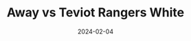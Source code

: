 ---
title:  "Away vs Teviot Rangers White"
date:   2024-02-04
eventDate: Sun, Feb 4, 2024
type: match 
venue: away
otherTeam: Teviot Rangers White
meetup: 12.15pm
kickoff: 12.45pm
address: Rose Cottage Playing Fields Swingate Lane, Plumstead, SE18 2JD
map: https://www.google.com/maps/embed?pb=!1m18!1m12!1m3!1d2485.0845583775126!2d0.09051747661814279!3d51.47496217180593!2m3!1f0!2f0!3f0!3m2!1i1024!2i768!4f13.1!3m3!1m2!1s0x47d8a997e76c5bd7%3A0xbb16c37f68e27436!2sTeviot%20Rangers%20JFC!5e0!3m2!1sen!2suk!4v1707043320309!5m2!1sen!2suk
categories: jekyll update
---